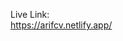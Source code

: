 Live Link:                                                                                                                                                                                                                                                                         
https://arifcv.netlify.app/
